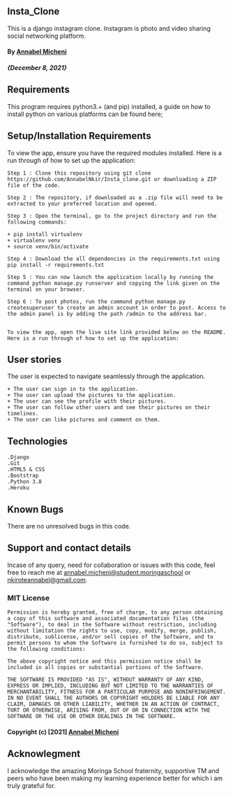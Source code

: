## Insta_Clone

This is a django instagram clone. Instagram is photo and video sharing social networking platform.
#### By [Annabel Micheni](https://github.com/AnnabelNkir) 
##### **{December 8, 2021}**

## Requirements

This program requires python3.+ (and pip) installed, a guide on how to install python on various platforms can be found here;

## Setup/Installation Requirements

To view the app, ensure you have the required modules installed. Here is a run through of how to set up the application:
```
Step 1 : Clone this repository using git clone https://github.com/AnnabelNkir/Insta_clone.git or downloading a ZIP file of the code.

Step 2 : The repository, if downloaded as a .zip file will need to be extracted to your preferred location and opened.

Step 3 : Open the terminal, go to the project directory and run the following commands: 

+ pip install virtualenv
+ virtualenv venv
+ source venv/bin/activate

Step 4 : Download the all dependencies in the requirements.txt using pip install -r requirements.txt

Step 5 : You can now launch the application locally by running the command python manage.py runserver and copying the link given on the terminal on your browser.

Step 6 : To post photos, run the command python manage.py createsuperuser to create an admin account in order to post. Access to the admin panel is by adding the path /admin to the address bar.


To view the app, open the live site link provided below on the README. Here is a run through of how to set up the application:

```

## User stories

The user is expected to navigate seamlessly through the application.
```
+ The user can sign in to the application.
+ The user can upload the pictures to the application.
+ The user can see the profile with their pictures.
+ The user can follow other users and see their pictures on their timelines.
+ The user can like pictures and comment on them.
```

## Technologies
```
.Django
.Git
.HTML5 & CSS
.Bootstrap
.Python 3.8
.Heroku

```
## Known Bugs
There are no unresolved bugs in this code.

## Support and contact details

Incase of any query, need for collaboration or issues with this code, feel free to reach me at annabel.micheni@student.moringaschool or nkiroteannabel@gmail.com.


### MIT License

```
Permission is hereby granted, free of charge, to any person obtaining a copy of this software and associated documentation files (the "Software"), to deal in the Software without restriction, including without limitation the rights to use, copy, modify, merge, publish, distribute, sublicense, and/or sell copies of the Software, and to permit persons to whom the Software is furnished to do so, subject to the following conditions:

The above copyright notice and this permission notice shall be included in all copies or substantial portions of the Software.

THE SOFTWARE IS PROVIDED "AS IS", WITHOUT WARRANTY OF ANY KIND, EXPRESS OR IMPLIED, INCLUDING BUT NOT LIMITED TO THE WARRANTIES OF MERCHANTABILITY, FITNESS FOR A PARTICULAR PURPOSE AND NONINFRINGEMENT. IN NO EVENT SHALL THE AUTHORS OR COPYRIGHT HOLDERS BE LIABLE FOR ANY CLAIM, DAMAGES OR OTHER LIABILITY, WHETHER IN AN ACTION OF CONTRACT, TORT OR OTHERWISE, ARISING FROM, OUT OF OR IN CONNECTION WITH THE SOFTWARE OR THE USE OR OTHER DEALINGS IN THE SOFTWARE.

```

#### Copyright (c) [2021] [Annabel Micheni](https://github.com/AnnabelNkir)  ####

## Acknowlegment
I acknowledge the amazing Moringa School fraternity, supportive TM and peers who have been making my learning experience better for which i am truly grateful for.